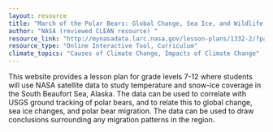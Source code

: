 ```yaml
---
layout: resource
title: "March of the Polar Bears: Global Change, Sea Ice, and Wildlife Migration "
author: "NASA (reviewed CLEAN resource) "
resource_link: "http://mynasadata.larc.nasa.gov/lesson-plans/1332-2/?page_id=474%3F&passid=90"
resource_type: "Online Interactive Tool, Curriculum"
climate_topics: "Causes of Climate Change, Impacts of Climate Change"
---
```


This website provides a lesson plan for grade levels 7-12 where students will use NASA satellite data to study temperature and snow-ice coverage in the South Beaufort Sea, Alaska. The data can be used to correlate with USGS ground tracking of polar bears, and to relate this to global change, sea ice changes, and polar bear migration. The data can be used to draw conclusions surrounding any migration patterns in the region.
